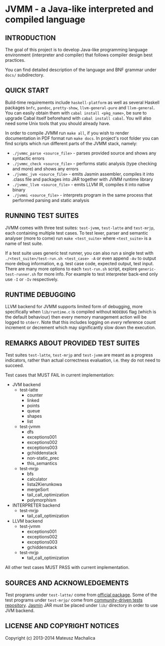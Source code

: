 JVMM - a Java-like interpreted and compiled language
====================================================

INTRODUCTION
------------
The goal of this project is to develop Java-like programming language environment (interpreter and compiler) that
follows compiler design best practices.

You can find detailed description of the language and BNF grammar under `docs/` subdirectory.

QUICK START
-----------
Build-time requirements include `haskell-platform` as well as several Haskell packages `bnfc`, `pandoc`, `pretty-show`,
`llvm-general-pure` and `llvm-general`.
You can easily obtain them with `cabal install <pkg_name>`, be sure to upgrade Cabal itself beforehand with `cabal
install cabal`.
You will also need some Unix tools that you should already have.

In order to compile JVMM run `make all`, if you wish to render documentation in PDF format run `make docs`.
In project's root folder you can find scripts which run different parts of the JVMM stack, namely:
+   `./jvmmc_parse <source_file>` - parses provided source and shows any syntactic errors
+   `./jvmmc_check <source_file>` - performs static analysis (type checking and more) and shows any errors
+   `./jvmmc_jvm <source_file>` - emits Jasmin assembler, compiles it into .class file and packages into JAR
    together with JVMM runtime library
+   `./jvmmc_llvm <source_file>` - emits LLVM IR, compiles it into native binary
+   `./jvmmi <source_file>` - interprets program in the same process that performed parsing and static analysis

RUNNING TEST SUITES
-------------------
JVMM comes with three test suites: `test-jvmm`, `test-latte` and `test-mrjp`, each containing multiple test cases.
To test lexer, parser and semantic analyser (more to come) run `make <test_suite>` where `<test_suite>` is a name of
test suite.

If a test suite uses generic test runner, you can also run a single test with `./<test_suite>/test-run.sh <test_case>
-A` or even append `-Av` to output more debug information, e.g. test case code, expected output, test input. There are
many more options to each `test-run.sh` script, explore `generic-test-runner.sh` for more info.
For example to test interpreter back-end only use `-I` or `-Iv` respectively.

RUNTIME DEBUGGING
-----------------
LLVM backend for JVMM supports limited form of debugging, more specifically when `lib/runtime.c` is compiled without
`NODEBUG` flag (which is the default behaviour) then every memory management action will be logged to `stderr`.
Note that this includes logging on _every_ reference count increment or decrement which may significantly slow down the
execution.

REMARKS ABOUT PROVIDED TEST SUITES
----------------------------------
Test suites `test-latte`, `test-mrjp` and `test-jvmm` are meant as a progress indicators, rather than actual correctness
evaluation, i.e. they do not need to succeed.

Test cases that MUST FAIL in current implementation:
+   JVM backend
    *   test-latte
        -   counter
        -   linked
        -   points
        -   queue
        -   shapes
        -   list
    *   test-jvmm
        -   dfs
        -   exceptions001
        -   exceptions002
        -   exceptions003
        -   gchiddenstack
        -   non-static_prec
        -   this_semantics
    *   test-mrjp
        -   bfs
        -   calculator
        -   lista2Kierunkowa
        -   mergeSort
        -   tail_call_optimization
        -   polymorphism
+   INTERPRETER backend
    *   test-mrjp
        -   tail_call_optimization
+   LLVM backend
    *   test-jvmm
        -   exceptions001
        -   exceptions002
        -   exceptions003
        -   gchiddenstack
    *   test-mrjp
        -   tail_call_optimization

All other test cases MUST PASS with current implementation.

SOURCES AND ACKNOWLEDGEMENTS
----------------------------
Test programs under `test-latte/` come from [official package][1].
Some of the test programs under `test-mrjp/` come from [community-driven tests repository][2].
[Jasmin][3] JAR must be placed under `lib/` directory in order to use JVM backend.

[1]: http://www.mimuw.edu.pl/~ben/Zajecia/Mrj2012/Latte/
[2]: https://github.com/tomwys/mrjp-tests
[3]: http://jasmin.sourceforge.net/

LICENSE AND COPYRIGHT NOTICES
-----------------------------
Copyright (c) 2013-2014 Mateusz Machalica


